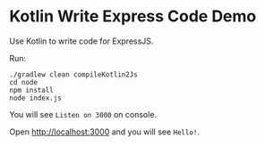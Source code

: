 Kotlin Write Express Code Demo
==============================

Use Kotlin to write code for ExpressJS.


Run:

```
./gradlew clean compileKotlin2Js
cd node
npm install
node index.js
```

You will see `Listen on 3000` on console.

Open <http://localhost:3000> and you will see `Hello!`.


